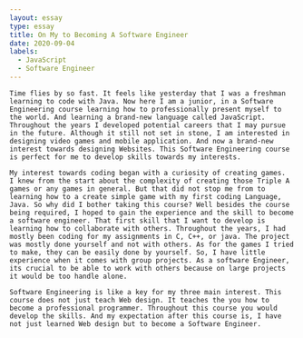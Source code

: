 ```yaml
---
layout: essay
type: essay
title: On My to Becoming A Software Engineer
date: 2020-09-04
labels:
  - JavaScript
  - Software Engineer
---
```


	Time flies by so fast. It feels like yesterday that I was a freshman learning to code with Java. Now here I am a junior, in a Software Engineering course learning how to professionally present myself to the world. And learning a brand-new language called JavaScript. Throughout the years I developed potential careers that I may pursue in the future. Although it still not set in stone, I am interested in designing video games and mobile application. And now a brand-new interest towards designing Websites. This Software Engineering course is perfect for me to develop skills towards my interests. 

	My interest towards coding began with a curiosity of creating games.  I knew from the start about the complexity of creating those Triple A games or any games in general. But that did not stop me from to learning how to a create simple game with my first coding Language, Java. So why did I bother taking this course? Well besides the course being required, I hoped to gain the experience and the skill to become a software engineer. That first skill that I want to develop is learning how to collaborate with others. Throughout the years, I had mostly been coding for my assignments in C, C++, or java. The project was mostly done yourself and not with others. As for the games I tried to make, they can be easily done by yourself. So, I have little experience when it comes with group projects. As a software Engineer, its crucial to be able to work with others because on large projects it would be too handle alone.

	Software Engineering is like a key for my three main interest. This course does not just teach Web design. It teaches the you how to become a professional programmer. Throughout this course you would develop the skills. And my expectation after this course is, I have not just learned Web design but to become a Software Engineer. 
